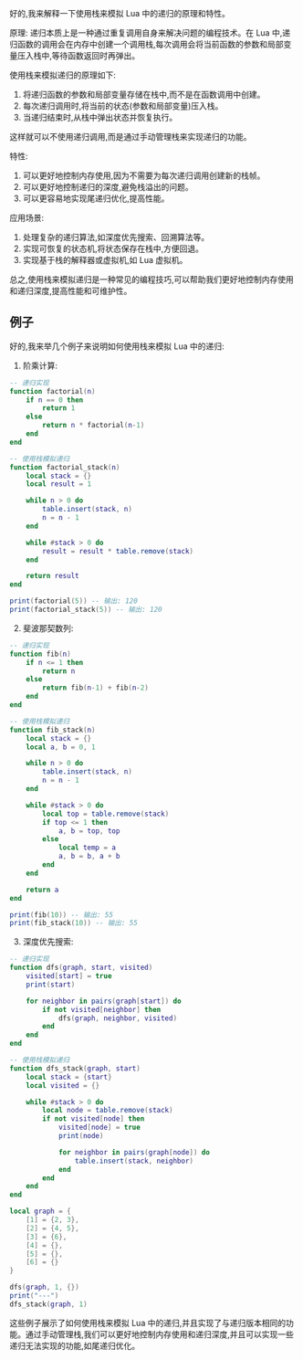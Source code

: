 好的,我来解释一下使用栈来模拟 Lua 中的递归的原理和特性。

原理:
递归本质上是一种通过重复调用自身来解决问题的编程技术。在 Lua 中,递归函数的调用会在内存中创建一个调用栈,每次调用会将当前函数的参数和局部变量压入栈中,等待函数返回时再弹出。

使用栈来模拟递归的原理如下:
1. 将递归函数的参数和局部变量存储在栈中,而不是在函数调用中创建。
2. 每次递归调用时,将当前的状态(参数和局部变量)压入栈。
3. 当递归结束时,从栈中弹出状态并恢复执行。

这样就可以不使用递归调用,而是通过手动管理栈来实现递归的功能。

特性:
1. 可以更好地控制内存使用,因为不需要为每次递归调用创建新的栈帧。
2. 可以更好地控制递归的深度,避免栈溢出的问题。
3. 可以更容易地实现尾递归优化,提高性能。

应用场景:
1. 处理复杂的递归算法,如深度优先搜索、回溯算法等。
2. 实现可恢复的状态机,将状态保存在栈中,方便回退。
3. 实现基于栈的解释器或虚拟机,如 Lua 虚拟机。

总之,使用栈来模拟递归是一种常见的编程技巧,可以帮助我们更好地控制内存使用和递归深度,提高性能和可维护性。

## 例子
好的,我来举几个例子来说明如何使用栈来模拟 Lua 中的递归:

1. 阶乘计算:

```lua
-- 递归实现
function factorial(n)
    if n == 0 then
        return 1
    else
        return n * factorial(n-1)
    end
end

-- 使用栈模拟递归
function factorial_stack(n)
    local stack = {}
    local result = 1

    while n > 0 do
        table.insert(stack, n)
        n = n - 1
    end

    while #stack > 0 do
        result = result * table.remove(stack)
    end

    return result
end

print(factorial(5)) -- 输出: 120
print(factorial_stack(5)) -- 输出: 120
```

2. 斐波那契数列:

```lua
-- 递归实现
function fib(n)
    if n <= 1 then
        return n
    else
        return fib(n-1) + fib(n-2)
    end
end

-- 使用栈模拟递归
function fib_stack(n)
    local stack = {}
    local a, b = 0, 1

    while n > 0 do
        table.insert(stack, n)
        n = n - 1
    end

    while #stack > 0 do
        local top = table.remove(stack)
        if top <= 1 then
            a, b = top, top
        else
            local temp = a
            a, b = b, a + b
        end
    end

    return a
end

print(fib(10)) -- 输出: 55
print(fib_stack(10)) -- 输出: 55
```

3. 深度优先搜索:

```lua
-- 递归实现
function dfs(graph, start, visited)
    visited[start] = true
    print(start)

    for neighbor in pairs(graph[start]) do
        if not visited[neighbor] then
            dfs(graph, neighbor, visited)
        end
    end
end

-- 使用栈模拟递归
function dfs_stack(graph, start)
    local stack = {start}
    local visited = {}

    while #stack > 0 do
        local node = table.remove(stack)
        if not visited[node] then
            visited[node] = true
            print(node)

            for neighbor in pairs(graph[node]) do
                table.insert(stack, neighbor)
            end
        end
    end
end

local graph = {
    [1] = {2, 3},
    [2] = {4, 5},
    [3] = {6},
    [4] = {},
    [5] = {},
    [6] = {}
}

dfs(graph, 1, {})
print("---")
dfs_stack(graph, 1)
```

这些例子展示了如何使用栈来模拟 Lua 中的递归,并且实现了与递归版本相同的功能。通过手动管理栈,我们可以更好地控制内存使用和递归深度,并且可以实现一些递归无法实现的功能,如尾递归优化。